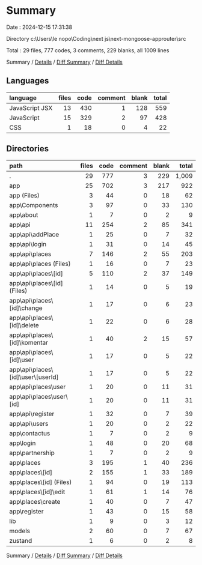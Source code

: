 # Summary

Date : 2024-12-15 17:31:38

Directory c:\\Users\\le nopo\\Coding\\next js\\next-mongoose-approuter\\src

Total : 29 files,  777 codes, 3 comments, 229 blanks, all 1009 lines

Summary / [Details](details.md) / [Diff Summary](diff.md) / [Diff Details](diff-details.md)

## Languages
| language | files | code | comment | blank | total |
| :--- | ---: | ---: | ---: | ---: | ---: |
| JavaScript JSX | 13 | 430 | 1 | 128 | 559 |
| JavaScript | 15 | 329 | 2 | 97 | 428 |
| CSS | 1 | 18 | 0 | 4 | 22 |

## Directories
| path | files | code | comment | blank | total |
| :--- | ---: | ---: | ---: | ---: | ---: |
| . | 29 | 777 | 3 | 229 | 1,009 |
| app | 25 | 702 | 3 | 217 | 922 |
| app (Files) | 3 | 44 | 0 | 18 | 62 |
| app\\Components | 3 | 97 | 0 | 33 | 130 |
| app\\about | 1 | 7 | 0 | 2 | 9 |
| app\\api | 11 | 254 | 2 | 85 | 341 |
| app\\api\\addPlace | 1 | 25 | 0 | 7 | 32 |
| app\\api\\login | 1 | 31 | 0 | 14 | 45 |
| app\\api\\places | 7 | 146 | 2 | 55 | 203 |
| app\\api\\places (Files) | 1 | 16 | 0 | 7 | 23 |
| app\\api\\places\\[id] | 5 | 110 | 2 | 37 | 149 |
| app\\api\\places\\[id] (Files) | 1 | 14 | 0 | 5 | 19 |
| app\\api\\places\\[id]\\change | 1 | 17 | 0 | 6 | 23 |
| app\\api\\places\\[id]\\delete | 1 | 22 | 0 | 6 | 28 |
| app\\api\\places\\[id]\\komentar | 1 | 40 | 2 | 15 | 57 |
| app\\api\\places\\[id]\\user | 1 | 17 | 0 | 5 | 22 |
| app\\api\\places\\[id]\\user\\[userId] | 1 | 17 | 0 | 5 | 22 |
| app\\api\\places\\user | 1 | 20 | 0 | 11 | 31 |
| app\\api\\places\\user\\[id] | 1 | 20 | 0 | 11 | 31 |
| app\\api\\register | 1 | 32 | 0 | 7 | 39 |
| app\\api\\users | 1 | 20 | 0 | 2 | 22 |
| app\\contactus | 1 | 7 | 0 | 2 | 9 |
| app\\login | 1 | 48 | 0 | 20 | 68 |
| app\\partnership | 1 | 7 | 0 | 2 | 9 |
| app\\places | 3 | 195 | 1 | 40 | 236 |
| app\\places\\[id] | 2 | 155 | 1 | 33 | 189 |
| app\\places\\[id] (Files) | 1 | 94 | 0 | 19 | 113 |
| app\\places\\[id]\\edit | 1 | 61 | 1 | 14 | 76 |
| app\\places\\create | 1 | 40 | 0 | 7 | 47 |
| app\\register | 1 | 43 | 0 | 15 | 58 |
| lib | 1 | 9 | 0 | 3 | 12 |
| models | 2 | 60 | 0 | 7 | 67 |
| zustand | 1 | 6 | 0 | 2 | 8 |

Summary / [Details](details.md) / [Diff Summary](diff.md) / [Diff Details](diff-details.md)